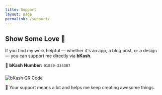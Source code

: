 ```yaml
---
title: Support
layout: page
permalink: /support/
---
```

## Show Some Love 💜

If you find my work helpful — whether it's an app, a blog post, or a design — you can support me directly via **bKash**.

📱 **bKash Number:** `01859-334307`

<img src="{{ site.baseurl }}/assets/images/bkash-qr.png" alt="bKash QR Code" style="max-width: 300px; margin-top: 10px;">

🙏 Your support means a lot and helps me keep creating awesome things.
